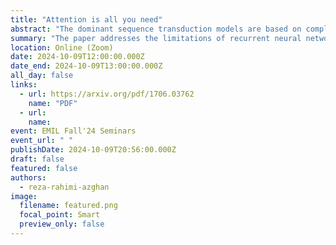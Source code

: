 ```yaml
---
title: "Attention is all you need"
abstract: "The dominant sequence transduction models are based on complex recurrent or convolutional neural networks in an encoder-decoder configuration. The best performing models also connect the encoder and decoder through an attention mechanism. We propose a new simple network architecture, the Transformer, based solely on attention mechanisms, dispensing with recurrence and convolutions entirely. Experiments on two machine translation tasks show these models to be superior in quality while being more parallelizable and requiring significantly less time to train. Our model achieves 28.4 BLEU on the WMT 2014 English-to-German translation task, improving over the existing best results, including ensembles by over 2 BLEU. On the WMT 2014 English-to-French translation task, our model establishes a new single-model state-of-the-art BLEU score of 41.8 after training for 3.5 days on eight GPUs, a small fraction of the training costs of the best models from the literature. We show that the Transformer generalizes well to other tasks by applying it successfully to English constituency parsing both with large and limited training data."
summary: "The paper addresses the limitations of recurrent neural networks (RNNs) in sequence transduction tasks, specifically their sequential nature hindering parallelization and efficiency, especially with long sequences. The authors aim to overcome these limitations and propose a novel architecture that can learn long-range dependencies more effectively."
location: Online (Zoom)
date: 2024-10-09T12:00:00.000Z
date_end: 2024-10-09T13:00:00.000Z
all_day: false
links:
  - url: https://arxiv.org/pdf/1706.03762
    name: "PDF"
  - url:
    name:
event: EMIL Fall'24 Seminars
event_url: " "
publishDate: 2024-10-09T20:56:00.000Z
draft: false
featured: false
authors:
  - reza-rahimi-azghan
image:
  filename: featured.png
  focal_point: Smart
  preview_only: false
---
```

